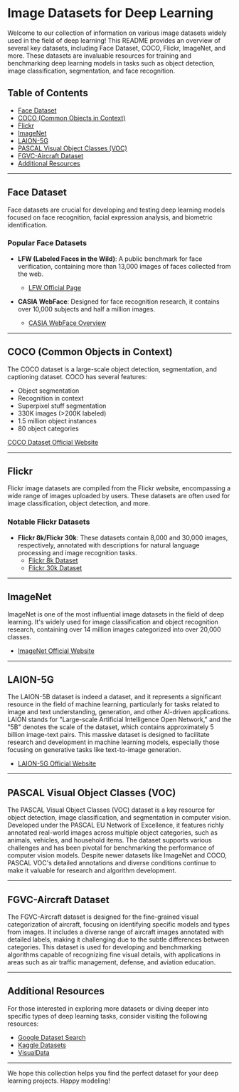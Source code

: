 # Image Datasets for Deep Learning

Welcome to our collection of information on various image datasets widely used in the field of deep learning! This README provides an overview of several key datasets, including Face Dataset, COCO, Flickr, ImageNet, and more. These datasets are invaluable resources for training and benchmarking deep learning models in tasks such as object detection, image classification, segmentation, and face recognition.

## Table of Contents

- [Face Dataset](#face-dataset)
- [COCO (Common Objects in Context)](#coco-common-objects-in-context)
- [Flickr](#flickr)
- [ImageNet](#imagenet)
- [LAION-5G](#laion-5G)
- [PASCAL Visual Object Classes (VOC)](http://host.robots.ox.ac.uk/pascal/VOC/)
- [FGVC-Aircraft Dataset](https://www.robots.ox.ac.uk/~vgg/data/fgvc-aircraft/)
- [Additional Resources](#additional-resources)

---

## Face Dataset

Face datasets are crucial for developing and testing deep learning models focused on face recognition, facial expression analysis, and biometric identification.

### Popular Face Datasets

- **LFW (Labeled Faces in the Wild)**: A public benchmark for face verification, containing more than 13,000 images of faces collected from the web.
  - [LFW Official Page](http://vis-www.cs.umass.edu/lfw/)

- **CASIA WebFace**: Designed for face recognition research, it contains over 10,000 subjects and half a million images.
  - [CASIA WebFace Overview](https://arxiv.org/abs/1411.7923)

---

## COCO (Common Objects in Context)

The COCO dataset is a large-scale object detection, segmentation, and captioning dataset. COCO has several features:
- Object segmentation
- Recognition in context
- Superpixel stuff segmentation
- 330K images (>200K labeled)
- 1.5 million object instances
- 80 object categories

[COCO Dataset Official Website](https://cocodataset.org/#home)

---

## Flickr

Flickr image datasets are compiled from the Flickr website, encompassing a wide range of images uploaded by users. These datasets are often used for image classification, object detection, and more.

### Notable Flickr Datasets

- **Flickr 8k/Flickr 30k**: These datasets contain 8,000 and 30,000 images, respectively, annotated with descriptions for natural language processing and image recognition tasks.
  - [Flickr 8k Dataset](https://illinois.edu/fb/sec/1713398)
  - [Flickr 30k Dataset](http://web.engr.illinois.edu/~bplumme2/Flickr30kEntities/)

---

## ImageNet

ImageNet is one of the most influential image datasets in the field of deep learning. It's widely used for image classification and object recognition research, containing over 14 million images categorized into over 20,000 classes.

- [ImageNet Official Website](http://www.image-net.org/)

---

## LAION-5G
The LAION-5B dataset is indeed a dataset, and it represents a significant resource in the field of machine learning, particularly for tasks related to image and text understanding, generation, and other AI-driven applications. LAION stands for "Large-scale Artificial Intelligence Open Network," and the "5B" denotes the scale of the dataset, which contains approximately 5 billion image-text pairs. This massive dataset is designed to facilitate research and development in machine learning models, especially those focusing on generative tasks like text-to-image generation.
- [LAION-5G Official Website](https://laion.ai/blog/laion-5b/)

---

## PASCAL Visual Object Classes (VOC)

The PASCAL Visual Object Classes (VOC) dataset is a key resource for object detection, image classification, and segmentation in computer vision. Developed under the PASCAL EU Network of Excellence, it features richly annotated real-world images across multiple object categories, such as animals, vehicles, and household items. The dataset supports various challenges and has been pivotal for benchmarking the performance of computer vision models. Despite newer datasets like ImageNet and COCO, PASCAL VOC's detailed annotations and diverse conditions continue to make it valuable for research and algorithm development.

---

## FGVC-Aircraft Dataset

The FGVC-Aircraft dataset is designed for the fine-grained visual categorization of aircraft, focusing on identifying specific models and types from images. It includes a diverse range of aircraft images annotated with detailed labels, making it challenging due to the subtle differences between categories. This dataset is used for developing and benchmarking algorithms capable of recognizing fine visual details, with applications in areas such as air traffic management, defense, and aviation education.



---

## Additional Resources

For those interested in exploring more datasets or diving deeper into specific types of deep learning tasks, consider visiting the following resources:

- [Google Dataset Search](https://datasetsearch.research.google.com/)
- [Kaggle Datasets](https://www.kaggle.com/datasets)
- [VisualData](https://www.visualdata.io/)

---

We hope this collection helps you find the perfect dataset for your deep learning projects. Happy modeling!

